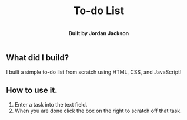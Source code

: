 <div align="center">
  <h1> To-do List</h1>
<br>
  <strong>Built by Jordan Jackson</strong>
</div>
<br>

## What did I build?

I built a simple to-do list from scratch using HTML, CSS, and JavaScript!

## How to use it.
 1. Enter a task into the text field.
 2. When you are done click the box on the right to scratch off that task.
    
